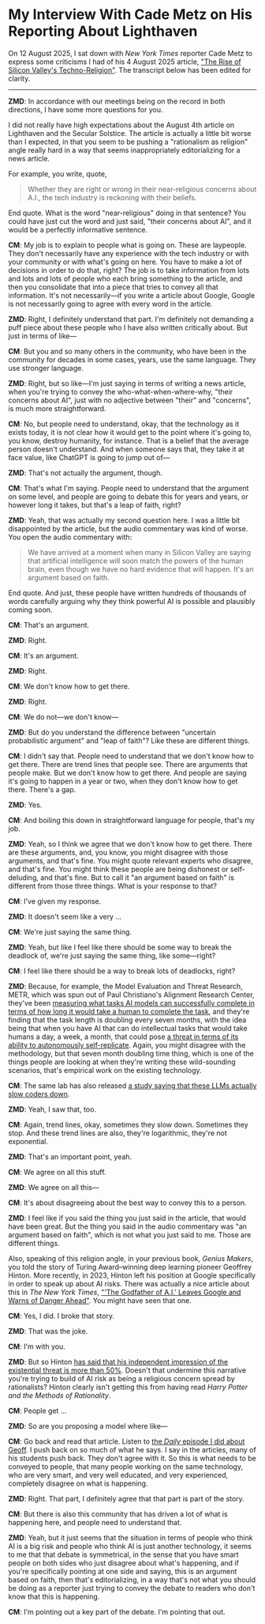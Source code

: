 # My Interview With Cade Metz on His Reporting About Lighthaven

On 12 August 2025, I sat down with _New York Times_ reporter Cade Metz to express some criticisms I had of his 4 August 2025 article, ["The Rise of Silicon Valley's Techno-Religion"](http://archive.today/2025.08.06-024919/https://www.nytimes.com/2025/08/04/technology/rationalists-ai-lighthaven.html). The transcript below has been edited for clarity.

-----

**ZMD**: In accordance with our meetings being on the record in both directions, I have some more questions for you.

I did not really have high expectations about the August 4th article on Lighthaven and the Secular Solstice. The article is actually a little bit worse than I expected, in that you seem to be pushing a "rationalism as religion" angle really hard in a way that seems inappropriately editorializing for a news article.

For example, you write, quote,

> Whether they are right or wrong in their near-religious concerns about A.I., the tech industry is reckoning with their beliefs.

End quote. What is the word "near-religious" doing in that sentence? You could have just cut the word and just said, "their concerns about AI", and it would be a perfectly informative sentence.

**CM**: My job is to explain to people what is going on. These are laypeople. They don't necessarily have any experience with the tech industry or with your community or with what's going on here. You have to make a lot of decisions in order to do that, right? The job is to take information from lots and lots and lots of people who each bring something to the article, and then you consolidate that into a piece that tries to convey all that information. It's not necessarily—if you write a article about Google, Google is not necessarily going to agree with every word in the article.

**ZMD**: Right, I definitely understand that part. I'm definitely not demanding a puff piece about these people who I have also written critically about. But just in terms of like—

**CM**: But you and so many others in the community, who have been in the community for decades in some cases, years, use the same language. They use stronger language.

**ZMD**: Right, but so like—I'm just saying in terms of writing a news article, when you're trying to convey the who-what-when-where-why, "their concerns about AI", just with no adjective between "their" and "concerns", is much more straightforward.

**CM**: No, but people need to understand, okay, that the technology as it exists today, it is not clear how it would get to the point where it's going to, you know, destroy humanity, for instance. That is a belief that the average person doesn't understand. And when someone says that, they take it at face value, like ChatGPT is going to jump out of—

**ZMD**: That's not actually the argument, though.

**CM**: That's what I'm saying. People need to understand that the argument on some level, and people are going to debate this for years and years, or however long it takes, but that's a leap of faith, right?

**ZMD**: Yeah, that was actually my second question here. I was a little bit disappointed by the article, but the audio commentary was kind of worse. You open the audio commentary with:

> We have arrived at a moment when many in Silicon Valley are saying that artificial intelligence will soon match the powers of the human brain, even though we have no hard evidence that will happen. It's an argument based on faith.

End quote. And just, these people have written hundreds of thousands of words carefully arguing why they think powerful AI is possible and plausibly coming soon.

**CM**: That's an argument.

**ZMD**: Right.

**CM**: It's an argument.

**ZMD**: Right. 

**CM**: We don't know how to get there.

**ZMD**: Right.

**CM**: We do not—we don't know—

**ZMD**: But do you understand the difference between "uncertain probabilistic argument" and "leap of faith"? Like these are different things.

**CM**: I didn't say that. People need to understand that we don't know how to get there. There are trend lines that people see. There are arguments that people make. But we don't know how to get there. And people are saying it's going to happen in a year or two, when they don't know how to get there. There's a gap.

**ZMD**: Yes.

**CM**: And boiling this down in straightforward language for people, that's my job.

**ZMD**: Yeah, so I think we agree that we don't know how to get there. There are these arguments, and, you know, you might disagree with those arguments, and that's fine. You might quote relevant experts who disagree, and that's fine. You might think these people are being dishonest or self-deluding, and that's fine. But to call it "an argument based on faith" is different from those three things. What is your response to that?

**CM**: I've given my response.

**ZMD**: It doesn't seem like a very ...

**CM**: We're just saying the same thing.

**ZMD**: Yeah, but like I feel like there should be some way to break the deadlock of, we're just saying the same thing, like some—right?

**CM**: I feel like there should be a way to break lots of deadlocks, right?

**ZMD**: Because, for example, the Model Evaluation and Threat Research, METR, which was spun out of Paul Christiano's Alignment Research Center, they've been [measuring what tasks AI models can successfully complete in terms of how long it would take a human to complete the task](https://metr.org/blog/2025-03-19-measuring-ai-ability-to-complete-long-tasks/), and they're finding that the task length is doubling every seven months, with the idea being that when you have AI that can do intellectual tasks that would take humans a day, a week, a month, that could pose [a threat in terms of its ability to autonomously self-replicate](https://metr.org/blog/2024-11-12-rogue-replication-threat-model/). Again, you might disagree with the methodology, but that seven month doubling time thing, which is one of the things people are looking at when they're writing these wild-sounding scenarios, that's empirical work on the existing technology.

**CM**: The same lab has also released [a study saying that these LLMs actually slow coders down](https://metr.org/blog/2025-07-10-early-2025-ai-experienced-os-dev-study/).

**ZMD**: Yeah, I saw that, too.

**CM**:  Again, trend lines, okay, sometimes they slow down. Sometimes they stop. And these trend lines are also, they're logarithmic, they're not exponential.

**ZMD**: That's an important point, yeah.

**CM**: We agree on all this stuff.

**ZMD**: We agree on all this—

**CM**: It's about disagreeing about the best way to convey this to a person.

**ZMD**: I feel like if you said the thing you just said in the article, that would have been great. But the thing you said in the audio commentary was "an argument based on faith", which is not what you just said to me. Those are different things.

Also, speaking of this religion angle, in your previous book, _Genius Makers_, you told the story of Turing Award–winning deep learning pioneer Geoffrey Hinton. More recently, in 2023, Hinton left his position at Google specifically in order to speak up about AI risks. There was actually a nice article about this in _The New York Times_, ["'The Godfather of A.I.' Leaves Google and Warns of Danger Ahead"](http://archive.today/2024.05.27-045343/https://www.nytimes.com/2023/05/01/technology/ai-google-chatbot-engineer-quits-hinton.html). You might have seen that one.

**CM**: Yes, I did. I broke that story.

**ZMD**: That was the joke.

**CM**: I'm with you.

**ZMD**: But so Hinton [has said that his independent impression of the existential threat is more than 50%](https://www.youtube.com/watch?v=PTF5Up1hMhw&t=2283s). Doesn't that undermine this narrative you're trying to build of AI risk as being a religious concern spread by rationalists? Hinton clearly isn't getting this from having read _Harry Potter and the Methods of Rationality_.

**CM**: People get ...

**ZMD**: So are you proposing a model where like—

**CM**: Go back and read that article. Listen to [the _Daily_ episode I did about Geoff](https://www.nytimes.com/2023/05/30/podcasts/the-daily/chatgpt-hinton-ai.html). I push back on so much of what he says. I say in the articles, many of his students push back. They don't agree with it. So this is what needs to be conveyed to people, that many people working on the same technology, who are very smart, and very well educated, and very experienced, completely disagree on what is happening.

**ZMD**: Right. That part, I definitely agree that that part is part of the story.

**CM**: But there is also this community that has driven a lot of what is happening here, and people need to understand that.

**ZMD**: Yeah, but it just seems that the situation in terms of people who think AI is a big risk and people who think AI is just another technology, it seems to me that that debate is symmetrical, in the sense that you have smart people on both sides who just disagree about what's happening, and if you're specifically pointing at one side and saying, this is an argument based on faith, then that's editorializing, in a way that's not what you should be doing as a reporter just trying to convey the debate to readers who don't know that this is happening.

**CM**: I'm pointing out a key part of the debate. I'm pointing that out.
